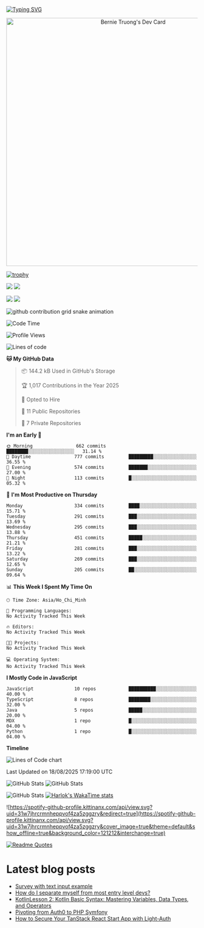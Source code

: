 [![Typing SVG](https://readme-typing-svg.demolab.com?font=Fira+Code&pause=1000&color=F37022&center=true&vCenter=true&random=true&width=435&lines=A+Senior+Student+at+FPT+University;A+Member+of+Japanese+Software+Club;A+Passionate+and+Curiosity+Developer)](https://git.io/typing-svg)

<div align="center">
   <a href="https://app.daily.dev/bernietruong">
      <img src="./devcard.png" width="652" alt="Bernie Truong's Dev Card"/>
   </a>
</div>

[![trophy](https://github-profile-trophy.vercel.app/?username=i-am-truong&theme=buddhism)](https://github.com/ryo-ma/github-profile-trophy)

![](https://raw.githubusercontent.com/i-am-truong/i-am-truong/master/generated/languages.svg#gh-dark-mode-only)
![](https://raw.githubusercontent.com/i-am-truong/i-am-truong/master/generated/overview.svg#gh-dark-mode-only)

![](https://raw.githubusercontent.com/i-am-truong/i-am-truong/master/generated/overview.svg#gh-light-mode-only)
![](https://raw.githubusercontent.com/i-am-truong/i-am-truong/master/generated/languages.svg#gh-light-mode-only)

<picture>
  <source
    media="(prefers-color-scheme: dark)"
    srcset="https://raw.githubusercontent.com/i-am-truong/i-am-truong/output/github-contribution-grid-snake-dark.svg"
  />
  <source
    media="(prefers-color-scheme: light)"
    srcset="https://raw.githubusercontent.com/i-am-truong/i-am-truong/output/github-contribution-grid-snake.svg"
  />
  <img
    alt="github contribution grid snake animation"
    src="https://raw.githubusercontent.com/i-am-truong/i-am-truong/output/github-contribution-grid-snake.svg"
  />
</picture>

<!--START_SECTION:waka-->
![Code Time](http://img.shields.io/badge/Code%20Time-14%20hrs%2031%20mins-blue)

![Profile Views](http://img.shields.io/badge/Profile%20Views-4-blue)

![Lines of code](https://img.shields.io/badge/From%20Hello%20World%20I%27ve%20Written-726.6%20thousand%20lines%20of%20code-blue)

**🐱 My GitHub Data** 

> 📦 144.2 kB Used in GitHub's Storage 
 > 
> 🏆 1,017 Contributions in the Year 2025
 > 
> 💼 Opted to Hire
 > 
> 📜 11 Public Repositories 
 > 
> 🔑 7 Private Repositories 
 > 
**I'm an Early 🐤** 

```text
🌞 Morning                662 commits         ████████░░░░░░░░░░░░░░░░░   31.14 % 
🌆 Daytime                777 commits         █████████░░░░░░░░░░░░░░░░   36.55 % 
🌃 Evening                574 commits         ███████░░░░░░░░░░░░░░░░░░   27.00 % 
🌙 Night                  113 commits         █░░░░░░░░░░░░░░░░░░░░░░░░   05.32 % 
```
📅 **I'm Most Productive on Thursday** 

```text
Monday                   334 commits         ████░░░░░░░░░░░░░░░░░░░░░   15.71 % 
Tuesday                  291 commits         ███░░░░░░░░░░░░░░░░░░░░░░   13.69 % 
Wednesday                295 commits         ███░░░░░░░░░░░░░░░░░░░░░░   13.88 % 
Thursday                 451 commits         █████░░░░░░░░░░░░░░░░░░░░   21.21 % 
Friday                   281 commits         ███░░░░░░░░░░░░░░░░░░░░░░   13.22 % 
Saturday                 269 commits         ███░░░░░░░░░░░░░░░░░░░░░░   12.65 % 
Sunday                   205 commits         ██░░░░░░░░░░░░░░░░░░░░░░░   09.64 % 
```


📊 **This Week I Spent My Time On** 

```text
🕑︎ Time Zone: Asia/Ho_Chi_Minh

💬 Programming Languages: 
No Activity Tracked This Week

🔥 Editors: 
No Activity Tracked This Week

🐱‍💻 Projects: 
No Activity Tracked This Week

💻 Operating System: 
No Activity Tracked This Week
```

**I Mostly Code in JavaScript** 

```text
JavaScript               10 repos            ██████████░░░░░░░░░░░░░░░   40.00 % 
TypeScript               8 repos             ████████░░░░░░░░░░░░░░░░░   32.00 % 
Java                     5 repos             █████░░░░░░░░░░░░░░░░░░░░   20.00 % 
MDX                      1 repo              █░░░░░░░░░░░░░░░░░░░░░░░░   04.00 % 
Python                   1 repo              █░░░░░░░░░░░░░░░░░░░░░░░░   04.00 % 
```



**Timeline**

![Lines of Code chart](https://raw.githubusercontent.com/i-am-truong/i-am-truong/master/assets/bar_graph.png)


 Last Updated on 18/08/2025 17:19:00 UTC
<!--END_SECTION:waka-->

![GitHub Stats](https://github-readme-stats.vercel.app/api?username=i-am-truong&show=reviews,discussions_started,discussions_answered,prs_merged,prs_merged_percentage&theme=ambient_gradient&rank_icon=percentile&show_icons=true&include_all_commits=true&hide_border=true&count_private=true)
![GitHub Stats](https://streak-stats.demolab.com?user=i-am-truong&theme=ambient_gradient&hide_border=true)

![GitHub Stats](https://github-readme-stats.vercel.app/api/top-langs/?username=i-am-truong&theme=ambient_gradient&show_icons=true&hide_border=true&layout=compact)
[![Harlok's WakaTime stats](https://github-readme-stats.vercel.app/api/wakatime?username=iamtruong&theme=ambient_gradient&layout=compact&custom_title=Bernie%20Truong's%20WakaTime%20Stats)](https://github.com/anuraghazra/github-readme-stats)

![https://spotify-github-profile.kittinanx.com/api/view.svg?uid=31w7jhrcrmnheppvof4za5zggzry&redirect=true](https://spotify-github-profile.kittinanx.com/api/view.svg?uid=31w7jhrcrmnheppvof4za5zggzry&cover_image=true&theme=default&show_offline=true&background_color=121212&interchange=true)

[![Readme Quotes](https://quotes-github-readme.vercel.app/api?type=horizontal&theme=github_blue)](https://github.com/piyushsuthar/github-readme-quotes)


# Latest blog posts
<!-- BLOG-POST-LIST:START -->
- [Survey with text input example](https://dev.to/ben/survey-with-text-input-example-142p)
- [How do I separate myself from most entry level devs?](https://dev.to/ej_salga_af7c7ffbf288c3d7/how-do-i-separate-myself-from-most-entry-level-devs-20m0)
- [KotlinLesson 2: Kotlin Basic Syntax: Mastering Variables, Data Types, and Operators](https://dev.to/jige2025/kotlinlesson-2-kotlin-basic-syntax-mastering-variables-data-types-and-operators-4hej)
- [Pivoting from Auth0 to PHP Symfony](https://dev.to/browsely_a899a03e6654ba38/pivoting-from-auth0-to-php-symfony-39h)
- [How to Secure Your TanStack React Start App with Light-Auth](https://dev.to/mimetis/how-to-secure-your-tanstack-react-start-app-with-light-auth-12o0)
<!-- BLOG-POST-LIST:END -->

<!-- START gadpp -->

